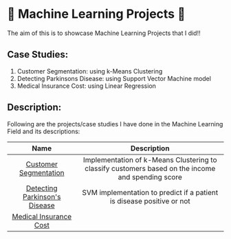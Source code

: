 # 🎇 Machine Learning Projects 🎇

The aim of this is to showcase Machine Learning Projects that I did!!

## Case Studies:
1. Customer Segmentation: using k-Means Clustering
2. Detecting Parkinsons Disease: using Support Vector Machine model
3. Medical Insurance Cost: using Linear Regression

## Description:
Following are the projects/case studies I have done in the Machine Learning Field and its descriptions:

| **Name** | **Description** |
| :------: | :-------------: |
| [Customer Segmentation](https://github.com/e-paj/Machine-Learning-Projects/tree/main/CASE%201:%20Customer%20Segmentation%20Project) | Implementation of k-Means Clustering to classify customers based on the income and spending score |
| [Detecting Parkinson's Disease](https://github.com/e-paj/Machine-Learning-Projects/tree/main/CASE%202:%20Detecting%20Parkinsons%20Disease) | SVM implementation to predict if a patient is disease positive or not |
| [Medical Insurance Cost]()| |

